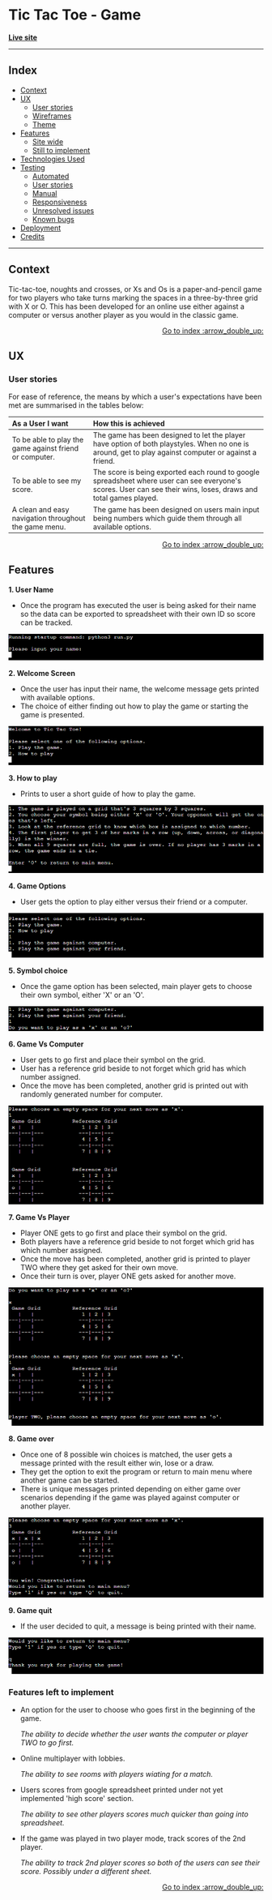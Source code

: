 # Tic Tac Toe - Game

**[Live site](https://tic-tac-toe-cipp3.herokuapp.com/)**

---

<span id="top"></span>

## Index

- <a href="#context">Context</a>
- <a href="#ux">UX</a>
  - <a href="#ux-stories">User stories</a>
  - <a href="#ux-wireframes">Wireframes</a>
  - <a href="#ux-theme">Theme</a>
- <a href="#features">Features</a>
  - <a href="#features-all">Site wide</a>
  - <a href="#features-future">Still to implement</a>
- <a href="#technologies">Technologies Used</a>
- <a href="#testing">Testing</a>
  - <a href="#testing-auto">Automated</a>
  - <a href="#testing-user-stories">User stories</a>
  - <a href="#testing-manual">Manual</a>
  - <a href="#testing-responsive">Responsiveness</a>
  - <a href="#testing-unresolved">Unresolved issues</a>
  - <a href="#testing-bugs">Known bugs</a>
- <a href="#deployment">Deployment</a>
- <a href="#credits">Credits</a>

---

<span id="context"></span>

## Context

Tic-tac-toe, noughts and crosses, or Xs and Os is a paper-and-pencil game for two players who take turns marking the spaces in a three-by-three grid with X or O.
This has been developed for an online use either against a computer or versus another player as you would in the classic game.

<div align="right"><a style="text-align:right" href="#top">Go to index :arrow_double_up:</a></div>
<span id="ux"></span>

## UX

<span id="ux-stories"></span>

### User stories

For ease of reference, the means by which a user's expectations have been met are summarised in the tables below:

| As a **User** I want | How this is achieved                                                                                                                                                           
:-|:-
To be able to play the game against friend or computer. | The game has been designed to let the player have option of both playstyles. When no one is around, get to play against computer or against a friend.
To be able to see my score. | The score is being exported each round to google spreadsheet where user can see everyone's scores. User can see their wins, loses, draws and total games played.
A clean and easy navigation throughout the game menu. | The game has been designed on users main input being numbers which guide them through all available options.

<div align="right"><a style="text-align:right" href="#top">Go to index :arrow_double_up:</a></div>

<span id="features"></span>

## Features

<span id="features-all"></span>

**1. User Name**

- Once the program has executed the user is being asked for their name so the data can be exported to spreadsheet with their own ID so score can be tracked.

![Name input](docs/nameinput.png)

**2. Welcome Screen**

- Once the user has input their name, the welcome message gets printed with available options.
- The choice of either finding out how to play the game or starting the game is presented.

![Welcome screen](docs/welcomescreen.png)

**3. How to play**

- Prints to user a short guide of how to play the game.

![How to play](docs/howtoplay.png)

**4. Game Options**

- User gets the option to play either versus their friend or a computer.

![Game options](docs/gameoption.png)

**5. Symbol choice**

- Once the game option has been selected, main player gets to choose their own symbol, either 'X' or an 'O'.

![Symbol choice](docs/symbolchoice.png)

**6. Game Vs Computer**

- User gets to go first and place their symbol on the grid.
- User has a reference grid beside to not forget which grid has which number assigned.
- Once the move has been completed, another grid is printed out with randomly generated number for computer.

![Game vs computer](docs/movevscomputer.png)

**7. Game Vs Player**

- Player ONE gets to go first and place their symbol on the grid.
- Both players have a reference grid beside to not forget which grid has which number assigned.
- Once the move has been completed, another grid is printed to player TWO where they get asked for their own move.
- Once their turn is over, player ONE gets asked for another move.

![Game vs player](docs/movevsplayer.png)

**8. Game over**

- Once one of 8 possible win choices is matched, the user gets a message printed with the result either win, lose or a draw.
- They get the option to exit the program or return to main menu where another game can be started.
- There is unique messages printed depending on either game over scenarios depending if the game was played against computer or another player.

![game over](docs/winvscomp.png)

**9. Game quit**

- If the user decided to quit, a message is being printed with their name.

![game over](docs/gamequit.png)

<span id="features-future"></span>

### Features left to implement

- An option for the user to choose who goes first in the beginning of the game.

  _The ability to decide whether the user wants the computer or player TWO to go first._

- Online multiplayer with lobbies.

  _The ability to see rooms with players wiating for a match._

- Users scores from google spreadsheet printed under not yet implemented 'high score' section.

  _The ability to see other players scores much quicker than going into spreadsheet._

- If the game was played in two player mode, track scores of the 2nd player.

  _The ability to track 2nd player scores so both of the users can see their score. Possibly under a different sheet._

<div align="right"><a style="text-align:right" href="#top">Go to index :arrow_double_up:</a></div>